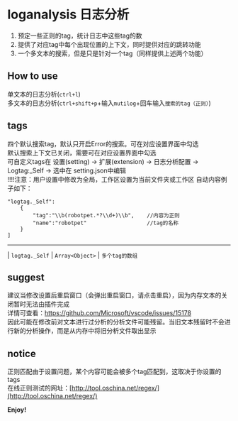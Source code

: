 # loganalysis 日志分析

1. 预定一些正则的tag，统计日志中这些tag的数<br />
2. 提供了对应tag中每个出现位置的上下文，同时提供对应的跳转功能<br />
3. 一个多文本的搜索，但是只是针对一个tag（同样提供上述两个功能）<br />

## How to use

单文本的日志分析(`ctrl+l`)<br />
多文本的日志分析(`ctrl+shift+p`+输入`mutilog`+回车输入`搜索的tag（正则）`)<br />

## tags

四个默认搜索tag，默认只开启Error的搜索。可在对应设置界面中勾选<br />
默认搜索上下文已关闭，需要可在对应设置界面中勾选<br />
可自定义tags在   设置(setting) -> 扩展(extension) -> 日志分析配置 -> Logtag:_Self -> 选中在 setting.json中编辑 <br />
!!!!注意：用户设置中修改为全局，工作区设置为当前文件夹或工作区          自动内容例子如下：<br />
```
"logtag._Self":
    {
        "tag":"\\b(robotpet.*?\\d+)\\b",    //内容为正则
        "name":"robotpet"                   //tag的名称
    }
]
```
---
| `logtag._Self` | `Array<Object>` | `多个tag的数组`    <br />     

## suggest

建议当修改设置后重启窗口（会弹出重启窗口，请点击重启），因为内存文本的关闭暂时无法由插件完成 <br />
详情可查看：[https://github.com/Microsoft/vscode/issues/15178 ](https://github.com/Microsoft/vscode/issues/15178 ) <br />
因此可能在修改前对文本进行过分析的分析文件可能残留。当旧文本残留时不会进行新的分析操作，而是从内存中将旧分析文件取出显示 <br />

## notice

正则匹配由于设置问题，某个内容可能会被多个tag匹配到，这取决于你设置的tags <br />
在线正则测试的网址：[http://tool.oschina.net/regex/](http://tool.oschina.net/regex/) <br />

**Enjoy!**
